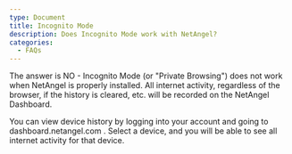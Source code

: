 ```yaml
---
type: Document
title: Incognito Mode
description: Does Incognito Mode work with NetAngel?
categories:
  - FAQs
---
```

The answer is NO - Incognito Mode (or "Private Browsing") does not work when NetAngel is properly installed. All internet activity, regardless of the browser, if the history is cleared, etc. will be recorded on the NetAngel Dashboard. 



You can view device history by logging into your account and going to dashboard.netangel.com . Select a device, and you will be able to see all internet activity for that device.
